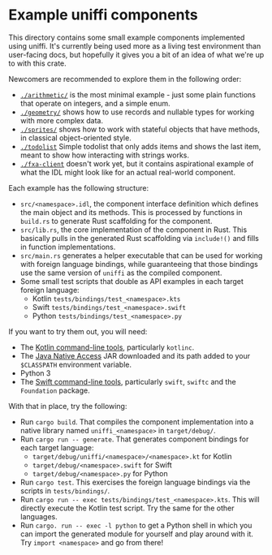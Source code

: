 # Example uniffi components

This directory contains some small example components implemented using uniffi. It's currently being used
more as a living test environment than user-facing docs, but hopefully it gives you a bit of an idea of
what we're up to with this crate.

Newcomers are recommended to explore them in the following order:

* [`./arithmetic/`](./arithmetic/) is the most minimal example - just some plain functions that operate
  on integers, and a simple enum.
* [`./geometry/`](./geometry/) shows how to use records and nullable types for working with more complex
  data.
* [`./sprites/`](./sprites/) shows how to work with stateful objects that have methods, in classical
  object-oriented style.
* [`./todolist`](./todolist/) Simple todolist that only adds items and shows the last item, meant to show how interacting with strings works.
* [`./fxa-client`](./fxa-client/) doesn't work yet, but it contains aspirational example of what the IDL
  might look like for an actual real-world component.

Each example has the following structure:

* `src/<namespace>.idl`, the component interface definition which defines the main object and its methods. This is processed by functions in `build.rs`
  to generate Rust scaffolding for the component.
* `src/lib.rs`, the core implementation of the component in Rust. This basically
  pulls in the generated Rust scaffolding via `include!()` and fills in function implementations.
* `src/main.rs` generates a helper executable that can be used for working with
  foreign language bindings, while guaranteeing that those bindings use the same version of `uniffi`
  as the compiled component.
* Some small test scripts that double as API examples in each target foreign language:
  * Kotlin `tests/bindings/test_<namespace>.kts`
  * Swift `tests/bindings/test_<namespace>.swift`
  * Python `tests/bindings/test_<namespace>.py`

If you want to try them out, you will need:

* The [Kotlin command-line tools](https://kotlinlang.org/docs/tutorials/command-line.html), particularly `kotlinc`.
* The [Java Native Access](https://github.com/java-native-access/jna#download) JAR downloaded and its path
  added to your `$CLASSPATH` environment variable.
* Python 3
* The [Swift command-line tools](https://swift.org/download/), particularly `swift`, `swiftc` and
  the `Foundation` package.

With that in place, try the following:

* Run `cargo build`. That compiles the component implementation into a native library named `uniffi_<namespace>`
  in `target/debug/`.
* Run `cargo run -- generate`. That generates component bindings for each target language:
    * `target/debug/uniffi/<namespace>/<namespace>.kt` for Kotlin
    * `target/debug/<namespace>.swift` for Swift
    * `target/debug/<namespace>.py` for Python
* Run `cargo test`. This exercises the foreign language bindings via the scripts in `tests/bindings/`.
* Run `cargo run -- exec tests/bindings/test_<namespace>.kts`. This will directly execute the Kotlin
  test script. Try the same for the other languages.
* Run `cargo. run -- exec -l python` to get a Python shell in which you can import the generated
  module for yourself and play around with it. Try `import <namespace>` and go from there!
